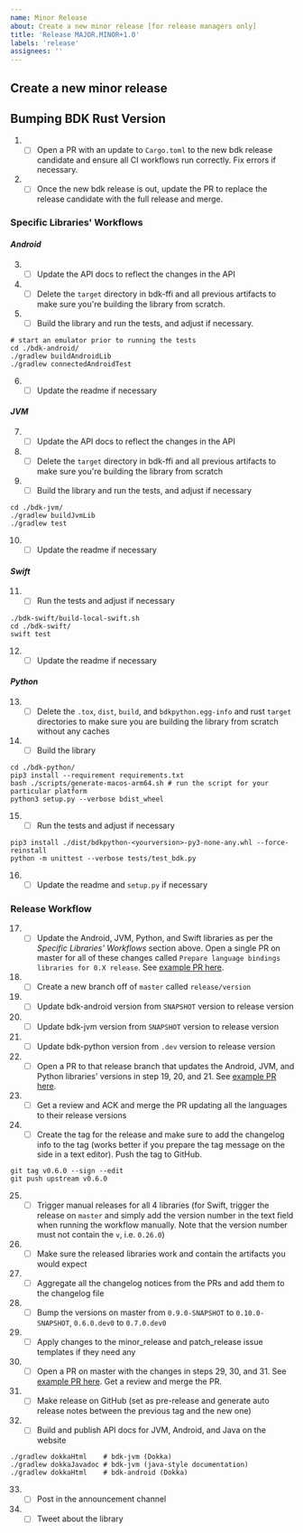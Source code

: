 ```yaml
---
name: Minor Release
about: Create a new minor release [for release managers only]
title: 'Release MAJOR.MINOR+1.0'
labels: 'release'
assignees: ''
---
```


## Create a new minor release
## Bumping BDK Rust Version
1. - [ ] Open a PR with an update to `Cargo.toml` to the new bdk release candidate and ensure all CI workflows run correctly. Fix errors if necessary.
2. - [ ] Once the new bdk release is out, update the PR to replace the release candidate with the full release and merge.

### Specific Libraries' Workflows
#### _Android_
3. - [ ] Update the API docs to reflect the changes in the API
4. - [ ] Delete the `target` directory in bdk-ffi and all previous artifacts to make sure you're building the library from scratch.
5. - [ ] Build the library and run the tests, and adjust if necessary.
```shell
# start an emulator prior to running the tests
cd ./bdk-android/
./gradlew buildAndroidLib
./gradlew connectedAndroidTest
```
6. - [ ] Update the readme if necessary
#### _JVM_
7. - [ ] Update the API docs to reflect the changes in the API
8. - [ ] Delete the `target` directory in bdk-ffi and all previous artifacts to make sure you're building the library from scratch
9. - [ ] Build the library and run the tests, and adjust if necessary
```shell
cd ./bdk-jvm/
./gradlew buildJvmLib
./gradlew test
```
10. - [ ] Update the readme if necessary
#### _Swift_
11. - [ ] Run the tests and adjust if necessary
```shell
./bdk-swift/build-local-swift.sh
cd ./bdk-swift/
swift test
```
12. - [ ] Update the readme if necessary
#### _Python_
13. - [ ] Delete the `.tox`, `dist`, `build`, and `bdkpython.egg-info` and rust `target` directories to make sure you are building the library from scratch without any caches
14. - [ ] Build the library
```shell
cd ./bdk-python/
pip3 install --requirement requirements.txt
bash ./scripts/generate-macos-arm64.sh # run the script for your particular platform
python3 setup.py --verbose bdist_wheel
```
15. - [ ] Run the tests and adjust if necessary
```shell
pip3 install ./dist/bdkpython-<yourversion>-py3-none-any.whl --force-reinstall
python -m unittest --verbose tests/test_bdk.py
```
16. - [ ] Update the readme and `setup.py` if necessary

### Release Workflow
17. - [ ] Update the Android, JVM, Python, and Swift libraries as per the _Specific Libraries' Workflows_ section above. Open a single PR on master for all of these changes called `Prepare language bindings libraries for 0.X release`. See [example PR here](https://github.com/bitcoindevkit/bdk-ffi/pull/315).
18. - [ ] Create a new branch off of `master` called `release/version`
19. - [ ] Update bdk-android version from `SNAPSHOT` version to release version
20. - [ ] Update bdk-jvm version from `SNAPSHOT` version to release version
21. - [ ] Update bdk-python version from `.dev` version to release version
22. - [ ] Open a PR to that release branch that updates the Android, JVM, and Python libraries' versions in step 19, 20, and 21. See [example PR here](https://github.com/bitcoindevkit/bdk-ffi/pull/316).
23. - [ ] Get a review and ACK and merge the PR updating all the languages to their release versions
24. - [ ] Create the tag for the release and make sure to add the changelog info to the tag (works better if you prepare the tag message on the side in a text editor). Push the tag to GitHub.
```shell
git tag v0.6.0 --sign --edit
git push upstream v0.6.0
```
25. - [ ] Trigger manual releases for all 4 libraries (for Swift, trigger the release on `master` and simply add the version number in the text field when running the workflow manually. Note that the version number must not contain the `v`, i.e. `0.26.0`)
26. - [ ] Make sure the released libraries work and contain the artifacts you would expect 
27. - [ ] Aggregate all the changelog notices from the PRs and add them to the changelog file
28. - [ ] Bump the versions on master from `0.9.0-SNAPSHOT` to `0.10.0-SNAPSHOT`, `0.6.0.dev0` to `0.7.0.dev0`
29. - [ ] Apply changes to the minor_release and patch_release issue templates if they need any
30. - [ ] Open a PR on master with the changes in steps 29, 30, and 31. See [example PR here](https://github.com/bitcoindevkit/bdk-ffi/pull/317). Get a review and merge the PR.
31. - [ ] Make release on GitHub (set as pre-release and generate auto release notes between the previous tag and the new one)
32. - [ ] Build and publish API docs for JVM, Android, and Java on the website
```shell
./gradlew dokkaHtml    # bdk-jvm (Dokka)
./gradlew dokkaJavadoc # bdk-jvm (java-style documentation)
./gradlew dokkaHtml    # bdk-android (Dokka)
```
33. - [ ] Post in the announcement channel
34. - [ ] Tweet about the library

